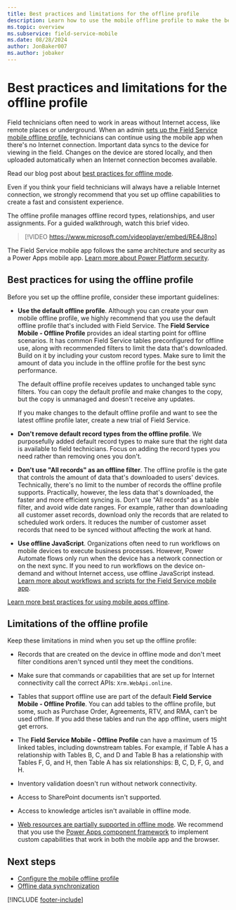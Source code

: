 ```yaml
---
title: Best practices and limitations for the offline profile
description: Learn how to use the mobile offline profile to make the best use of the Field Service mobile app when your field technicians don't have Internet access.
ms.topic: overview
ms.subservice: field-service-mobile
ms.date: 08/28/2024
author: JonBaker007
ms.author: jobaker
---
```


# Best practices and limitations for the offline profile

Field technicians often need to work in areas without Internet access, like remote places or underground. When an admin [sets up the Field Service mobile offline profile](set-up-offline-profile.md), technicians can continue using the mobile app when there's no Internet connection. Important data syncs to the device for viewing in the field. Changes on the device are stored locally, and then uploaded automatically when an Internet connection becomes available.

Read our blog post about [best practices for offline mode](https://cloudblogs.microsoft.com/dynamics365/administrator/2023/11/06/best-practices-for-offline-mode-in-the-field-service-mobile-app-part-1/).

Even if you think your field technicians will always have a reliable Internet connection, we strongly recommend that you set up offline capabilities to create a fast and consistent experience.

The offline profile manages offline record types, relationships, and user assignments. For a guided walkthrough, watch this brief video.

> [!VIDEO https://www.microsoft.com/videoplayer/embed/RE4J8no]

The Field Service mobile app follows the same architecture and security as a Power Apps mobile app. [Learn more about Power Platform security](/power-platform/admin/security/overview#the-application-and-data-on-the-device).

## Best practices for using the offline profile

Before you set up the offline profile, consider these important guidelines:

- **Use the default offline profile**. Although you can create your own mobile offline profile, we highly recommend that you use the default offline profile that's included with Field Service. The **Field Service Mobile - Offline Profile** provides an ideal starting point for offline scenarios. It has common Field Service tables preconfigured for offline use, along with recommended filters to limit the data that's downloaded. Build on it by including your custom record types. Make sure to limit the amount of data you include in the offline profile for the best sync performance.

  The default offline profile receives updates to unchanged table sync filters. You can copy the default profile and make changes to the copy, but the copy is unmanaged and doesn't receive any updates.

  If you make changes to the default offline profile and want to see the latest offline profile later, create a new trial of Field Service.

- **Don't remove default record types from the offline profile**. We purposefully added default record types to make sure that the right data is available to field technicians. Focus on adding the record types you need rather than removing ones you don't.

- **Don't use "All records" as an offline filter**. The offline profile is the gate that controls the amount of data that's downloaded to users' devices. Technically, there's no limit to the number of records the offline profile supports. Practically, however, the less data that's downloaded, the faster and more efficient syncing is. Don't use "All records" as a table filter, and avoid wide date ranges. For example, rather than downloading all customer asset records, download only the records that are related to scheduled work orders. It reduces the number of customer asset records that need to be synced without affecting the work at hand.

- **Use offline JavaScript**. Organizations often need to run workflows on mobile devices to execute business processes. However, Power Automate flows only run when the device has a network connection or on the next sync. If you need to run workflows on the device on-demand and without Internet access, use offline JavaScript instead. [Learn more about workflows and scripts for the Field Service mobile app](automate-business-processes.md).

[Learn more best practices for using mobile apps offline](/power-apps/mobile/mobile-offline-guidelines).

## Limitations of the offline profile

Keep these limitations in mind when you set up the offline profile:

- Records that are created on the device in offline mode and don't meet filter conditions aren't synced until they meet the conditions.

- Make sure that commands or capabilities that are set up for Internet connectivity call the correct APIs: `Xrm.WebApi.online`.

- Tables that support offline use are part of the default **Field Service Mobile - Offline Profile**. You can add tables to the offline profile, but some, such as Purchase Order, Agreements, RTV, and RMA, can't be used offline. If you add these tables and run the app offline, users might get errors.

- The **Field Service Mobile - Offline Profile** can have a maximum of 15 linked tables, including downstream tables. For example, if Table A has a relationship with Tables B, C, and D and Table B has a relationship with Tables F, G, and H, then Table A has six relationships: B, C, D, F, G, and H.

- Inventory validation doesn't run without network connectivity.

- Access to SharePoint documents isn't supported.

- Access to knowledge articles isn't available in offline mode.

- [Web resources are partially supported in offline mode](/power-apps/mobile/offline-capabilities#limitations). We recommend that you use the [Power Apps component framework](/powerapps/developer/component-framework/overview) to implement custom capabilities that work in both the mobile app and the browser.

## Next steps

- [Configure the mobile offline profile](set-up-offline-profile.md)
- [Offline data synchronization](offline-data-sync.md)

[!INCLUDE [footer-include](../../includes/footer-banner.md)]
